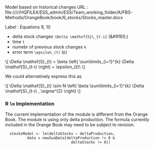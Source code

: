 
Model based on historical changes
URL
:   file://///HQFILE4/ESS_admin/ESS/Team_working_folder/A/FBS-Methods/OrangeBook/book/6_stocks/Stocks_master.docx

Label
:   Equations 9, 10

- delta stock changes `\Delta \mathsf{S}\_{t-i}` (&#916S;)
- time `t`
- numebr of previous stock changes `k`
- error term `\epsilon_(t)` (&#949;)

\\[ \Delta \mathsf{S}\_{t} = \beta \left( \sum\limits_{i=1}^{k} \Delta \mathsf{S}\_{t-i} \right) + \epsilon\_{t}\  \\]

 We could alternatively express this as
 
\\[ \Delta \mathsf{S}\_{t} \sim N \left( \beta \sum\limits_{i=1}^{k} \Delta \mathsf{S}\_{t-i} , \sigma^{2} \right) \\]

### R `lm` Implementation

The current implementation of the module is different from the Orange Book. The module is using only delta production. The formula currently included in the Orange Book may need to be subject to revision.

```{r}
  stocksModel <- lm(deltaStocks ~ deltaProduction, 
          data = newSuaData[deltaProduction != 0 & 
                              deltaStocks != 0])
```
